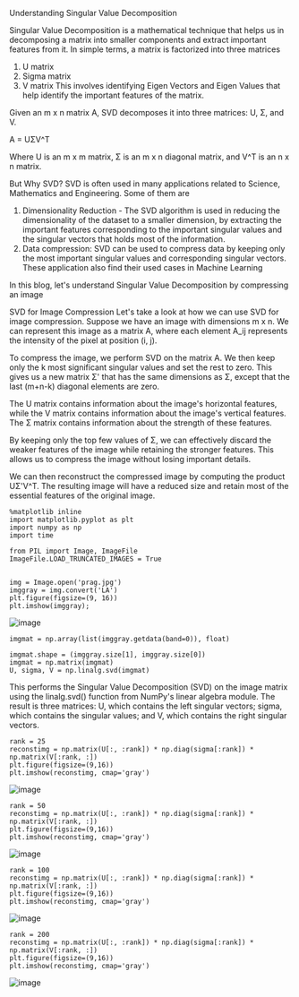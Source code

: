 Understanding Singular Value Decomposition

Singular Value Decomposition is a mathematical technique that helps us in decomposing a matrix into smaller components and extract important features from it. In simple terms, a matrix is factorized into three matrices
1. U matrix
2. Sigma matrix
3. V matrix
This involves identifying Eigen Vectors and Eigen Values that help identify the important features of the matrix.

Given an m x n matrix A, SVD decomposes it into three matrices: U, Σ, and V.

A = UΣV^T

Where U is an m x m matrix, Σ is an m x n diagonal matrix, and V^T is an n x n matrix.


But Why SVD?
SVD is often used in many applications related to Science, Mathematics and Engineering. Some of them are
1. Dimensionality Reduction - The SVD algorithm is used in reducing the dimensionality of the dataset to a smaller dimension, by extracting the important features corresponding to the important singular values and the singular vectors that holds most of the information.
2. Data compression: SVD can be used to compress data by keeping only the most important singular values and corresponding singular vectors.
These application also find their used cases in Machine Learning

In this blog, let's understand Singular Value Decomposition by compressing an image

SVD for Image Compression
Let's take a look at how we can use SVD for image compression. Suppose we have an image with dimensions m x n. We can represent this image as a matrix A, where each element A_ij represents the intensity of the pixel at position (i, j).

To compress the image, we perform SVD on the matrix A. We then keep only the k most significant singular values and set the rest to zero. This gives us a new matrix Σ' that has the same dimensions as Σ, except that the last (m+n-k) diagonal elements are zero.

The U matrix contains information about the image's horizontal features, while the V matrix contains information about the image's vertical features. The Σ matrix contains information about the strength of these features.

By keeping only the top few values of Σ, we can effectively discard the weaker features of the image while retaining the stronger features. This allows us to compress the image without losing important details.

We can then reconstruct the compressed image by computing the product UΣ'V^T. The resulting image will have a reduced size and retain most of the essential features of the original image.


```
%matplotlib inline
import matplotlib.pyplot as plt
import numpy as np
import time

from PIL import Image, ImageFile
ImageFile.LOAD_TRUNCATED_IMAGES = True


img = Image.open('prag.jpg')
imggray = img.convert('LA')
plt.figure(figsize=(9, 16))
plt.imshow(imggray);
```

![image](https://user-images.githubusercontent.com/102030901/226106100-d2e54a20-a31b-4980-9215-0d22e283a531.png)

```
imgmat = np.array(list(imggray.getdata(band=0)), float)

imgmat.shape = (imggray.size[1], imggray.size[0])
imgmat = np.matrix(imgmat)
U, sigma, V = np.linalg.svd(imgmat)
```

This performs the Singular Value Decomposition (SVD) on the image matrix using the linalg.svd() function from NumPy's linear algebra module. The result is three matrices: U, which contains the left singular vectors; sigma, which contains the singular values; and V, which contains the right singular vectors.

```
rank = 25
reconstimg = np.matrix(U[:, :rank]) * np.diag(sigma[:rank]) * np.matrix(V[:rank, :])
plt.figure(figsize=(9,16))
plt.imshow(reconstimg, cmap='gray')
```

![image](https://user-images.githubusercontent.com/102030901/226106249-563cdbab-0249-4374-9970-f44120eb443b.png)

```
rank = 50
reconstimg = np.matrix(U[:, :rank]) * np.diag(sigma[:rank]) * np.matrix(V[:rank, :])
plt.figure(figsize=(9,16))
plt.imshow(reconstimg, cmap='gray')
```
![image](https://user-images.githubusercontent.com/102030901/226106307-c5b0f2f2-adfb-4b38-887b-c111d59e1e60.png)

```
rank = 100
reconstimg = np.matrix(U[:, :rank]) * np.diag(sigma[:rank]) * np.matrix(V[:rank, :])
plt.figure(figsize=(9,16))
plt.imshow(reconstimg, cmap='gray')
```
![image](https://user-images.githubusercontent.com/102030901/226106352-a78626a0-b005-496d-a71c-734d946fd28c.png)

```
rank = 200
reconstimg = np.matrix(U[:, :rank]) * np.diag(sigma[:rank]) * np.matrix(V[:rank, :])
plt.figure(figsize=(9,16))
plt.imshow(reconstimg, cmap='gray')
```
![image](https://user-images.githubusercontent.com/102030901/226106391-eabc31e0-21f8-4aef-8d36-c058fe9b4a87.png)
